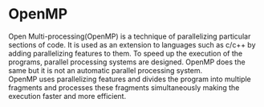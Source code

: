 # OpenMP
Open Multi-processing(OpenMP) is a technique of parallelizing particular sections of code. It is used as an extension to languages such as c/c++ by adding parallelizing features to them. To speed up the execution of the programs, parallel processing systems are designed. OpenMP does the same but it is not an automatic parallel processing system.
<br>OpenMP uses parallelizing features and divides the program into multiple fragments and processes these fragments simultaneously making the execution faster and more efficient.</br>
